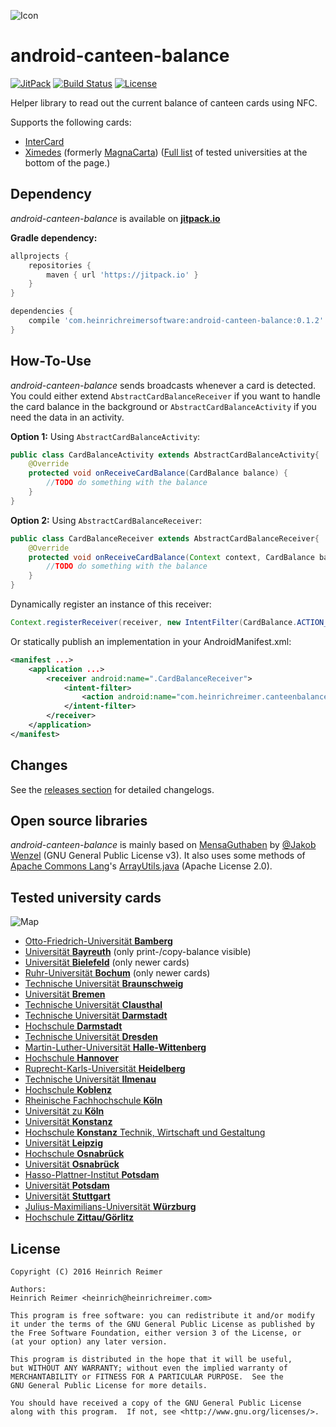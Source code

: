 ![Icon](http://i.imgur.com/63PHxkq.png)

android-canteen-balance
=======================

[![JitPack](https://jitpack.io/v/com.heinrichreimersoftware/android-canteen-balance.svg)](https://jitpack.io/#com.heinrichreimersoftware/android-canteen-balance)
[![Build Status](https://travis-ci.org/HeinrichReimer/android-canteen-balance.svg?branch=master)](https://travis-ci.org/HeinrichReimer/android-canteen-balance)
[![License](https://img.shields.io/github/license/HeinrichReimer/android-canteen-balance.svg)](https://github.com/HeinrichReimer/android-canteen-balance/blob/master/LICENSE.txt)

Helper library to read out the current balance of canteen cards using NFC.

Supports the following cards:

* [InterCard](http://www.intercard.de/cms/intercard/index.html)
* [Ximedes](https://www.ximedes.com/paytech/) (formerly [MagnaCarta](https://www.ximedes.com/ximedes-press-release/))
([Full list](https://github.com/HeinrichReimer/android-canteen-balance/tree/master#tested-university-cards) of tested universities at the bottom of the page.)

Dependency
----------

*android-canteen-balance* is available on [**jitpack.io**](https://jitpack.io/#com.heinrichreimersoftware/android-canteen-balance)

**Gradle dependency:**
```gradle
allprojects {
    repositories {
        maven { url 'https://jitpack.io' }
    }
}
```
```gradle
dependencies {
    compile 'com.heinrichreimersoftware:android-canteen-balance:0.1.2'
}
```

How-To-Use
-----

*android-canteen-balance* sends broadcasts whenever a card is detected.  
You could either extend `AbstractCardBalanceReceiver` if you want to handle the card balance in the background or `AbstractCardBalanceActivity` if you need the data in an activity.

**Option 1:** Using `AbstractCardBalanceActivity`:
```java
public class CardBalanceActivity extends AbstractCardBalanceActivity{
    @Override
    protected void onReceiveCardBalance(CardBalance balance) {
        //TODO do something with the balance
    }
}
```

**Option 2:** Using `AbstractCardBalanceReceiver`:
```java
public class CardBalanceReceiver extends AbstractCardBalanceReceiver{
    @Override
    protected void onReceiveCardBalance(Context context, CardBalance balance) {
        //TODO do something with the balance
    }
}
```
Dynamically register an instance of this receiver:
```java
Context.registerReceiver(receiver, new IntentFilter(CardBalance.ACTION_CARD_BALANCE))
```
Or statically publish an implementation in your AndroidManifest.xml:

```xml
<manifest ...>
    <application ...>
        <receiver android:name=".CardBalanceReceiver">
            <intent-filter>
                <action android:name="com.heinrichreimer.canteenbalance.action.CARD_BALANCE"/>
            </intent-filter>
        </receiver>
    </application>
</manifest>
```

Changes
-------

See the [releases section](https://github.com/HeinrichReimer/android-canteen-balance/releases) for detailed changelogs.

Open source libraries
-------

*android-canteen-balance* is mainly based on [MensaGuthaben](https://github.com/jakobwenzel/MensaGuthaben) by [@Jakob Wenzel](https://github.com/jakobwenzel) (GNU General Public License v3).
It also uses some methods of [Apache Commons Lang](https://github.com/apache/commons-lang)'s [ArrayUtils.java](https://github.com/apache/commons-lang/blob/master/src/main/java/org/apache/commons/lang3/ArrayUtils.java) (Apache License 2.0).

Tested university cards
-------

![Map](http://maps.googleapis.com/maps/api/staticmap?autoscale=2&size=700x400&maptype=roadmap&format=png&visual_refresh=true&markers=size:mid%7Ccolor:0xff0000%7Clabel:%7C49.89386,+10.88612&markers=size:mid%7Ccolor:0xff0000%7Clabel:%7C49.92881,+11.58583&markers=size:mid%7Ccolor:0xff0000%7Clabel:%7C52.03541,+8.49634&markers=size:mid%7Ccolor:0xff0000%7Clabel:%7C51.44566,+7.2616&markers=size:mid%7Ccolor:0xff0000%7Clabel:%7C52.27349,+10.52971&markers=size:mid%7Ccolor:0xff0000%7Clabel:%7C53.10675,+8.85203&markers=size:mid%7Ccolor:0xff0000%7Clabel:%7C51.80671,+10.34409&markers=size:mid%7Ccolor:0xff0000%7Clabel:%7C49.8751,+8.65687&markers=size:mid%7Ccolor:0xff0000%7Clabel:%7C49.86643,+8.63843&markers=size:mid%7Ccolor:0xff0000%7Clabel:%7C51.02927,+13.72899&markers=size:mid%7Ccolor:0xff0000%7Clabel:%7C51.48613,+11.96953&markers=size:mid%7Ccolor:0xff0000%7Clabel:%7C52.32123,+9.8152&markers=size:mid%7Ccolor:0xff0000%7Clabel:%7C49.41914,+8.67024&markers=size:mid%7Ccolor:0xff0000%7Clabel:%7C50.68376,+10.93108&markers=size:mid%7Ccolor:0xff0000%7Clabel:%7C50.33604,+7.56956&markers=size:mid%7Ccolor:0xff0000%7Clabel:%7C50.93318,+6.94162&markers=size:mid%7Ccolor:0xff0000%7Clabel:%7C50.92816,+6.92881&markers=size:mid%7Ccolor:0xff0000%7Clabel:%7C51.33857,+12.37846&markers=size:mid%7Ccolor:0xff0000%7Clabel:%7C48.78158,+9.17467&markers=size:mid%7Ccolor:0xff0000%7Clabel:%7C49.783,+9.97084&markers=size:mid%7Ccolor:0xff0000%7Clabel:%7C50.89341,+14.80446&markers=size:mid%7Ccolor:0xff0000%7Clabel:%7C47.68951,+9.18685&markers=size:mid%7Ccolor:0xff0000%7Clabel:%7C47.66767,+9.17171&markers=size:mid%7Ccolor:0xff0000%7Clabel:%7C52.51939,+7.32264&markers=size:mid%7Ccolor:0xff0000%7Clabel:%7C52.27130,+8.04431&markers=size:mid%7Ccolor:0xff0000%7Clabel:%7C52.39395,+13.13325&markers=size:mid%7Ccolor:0xff0000%7Clabel:%7C52.40104,+13.01182)

* [Otto-Friedrich-Universität **Bamberg**](https://www.uni-bamberg.de/)
* [Universität **Bayreuth**](https://www.uni-bayreuth.de/) (only print-/copy-balance visible)
* [Universität **Bielefeld**](https://www.uni-bielefeld.de/) (only newer cards)
* [Ruhr-Universität **Bochum**](http://www.ruhr-uni-bochum.de/) (only newer cards)
* [Technische Universität **Braunschweig**](https://www.tu-braunschweig.de/)
* [Universität **Bremen**](http://www.uni-bremen.de/)
* [Technische Universität **Clausthal**](http://www.tu-clausthal.de/)
* [Technische Universität **Darmstadt**](https://www.tu-darmstadt.de/)
* [Hochschule **Darmstadt**](https://www.h-da.de/)
* [Technische Universität **Dresden**](https://tu-dresden.de/)
* [Martin-Luther-Universität **Halle-Wittenberg**](http://www.uni-halle.de/)
* [Hochschule **Hannover**](http://www.hs-hannover.de/)
* [Ruprecht-Karls-Universität **Heidelberg**](https://www.uni-heidelberg.de/)
* [Technische Universität **Ilmenau**](https://www.tu-ilmenau.de/)
* [Hochschule **Koblenz**](https://www.hs-koblenz.de/)
* [Rheinische Fachhochschule **Köln**](http://www.rfh-koeln.de/)
* [Universität zu **Köln**](http://www.uni-koeln.de/)
* [Universität **Konstanz**](https://www.uni-konstanz.de/)
* [Hochschule **Konstanz** Technik, Wirtschaft und Gestaltung](http://www.htwg-konstanz.de/)
* [Universität **Leipzig**](http://www.uni-leipzig.de/)
* [Hochschule **Osnabrück**](https://www.hs-osnabrueck.de/)
* [Universität **Osnabrück**](https://www.uni-osnabrueck.de/)
* [Hasso-Plattner-Institut **Potsdam**](https://hpi.de/)
* [Universität **Potsdam**](http://www.uni-potsdam.de/)
* [Universität **Stuttgart**](http://www.uni-stuttgart.de/)
* [Julius-Maximilians-Universität **Würzburg**](https://www.uni-wuerzburg.de/)
* [Hochschule **Zittau/Görlitz**](http://www.hszg.de/)

License
-------

```
Copyright (C) 2016 Heinrich Reimer

Authors:
Heinrich Reimer <heinrich@heinrichreimer.com>

This program is free software: you can redistribute it and/or modify
it under the terms of the GNU General Public License as published by
the Free Software Foundation, either version 3 of the License, or
(at your option) any later version.

This program is distributed in the hope that it will be useful,
but WITHOUT ANY WARRANTY; without even the implied warranty of
MERCHANTABILITY or FITNESS FOR A PARTICULAR PURPOSE.  See the
GNU General Public License for more details.

You should have received a copy of the GNU General Public License
along with this program.  If not, see <http://www.gnu.org/licenses/>.
```
